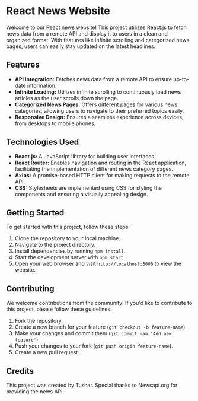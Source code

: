 
# React News Website

Welcome to our React news website! This project utilizes React.js to fetch news data from a remote API and display it to users in a clean and organized format. With features like infinite scrolling and categorized news pages, users can easily stay updated on the latest headlines.

## Features

- **API Integration:** Fetches news data from a remote API to ensure up-to-date information.
- **Infinite Loading:** Utilizes infinite scrolling to continuously load news articles as the user scrolls down the page.
- **Categorized News Pages:** Offers different pages for various news categories, allowing users to navigate to their preferred topics easily.
- **Responsive Design:** Ensures a seamless experience across devices, from desktops to mobile phones.

## Technologies Used

- **React.js:** A JavaScript library for building user interfaces.
- **React Router:** Enables navigation and routing in the React application, facilitating the implementation of different news category pages.
- **Axios:** A promise-based HTTP client for making requests to the remote API.
- **CSS:** Stylesheets are implemented using CSS for styling the components and ensuring a visually appealing design.

## Getting Started

To get started with this project, follow these steps:

1. Clone the repository to your local machine.
2. Navigate to the project directory.
3. Install dependencies by running `npm install`.
4. Start the development server with `npm start`.
5. Open your web browser and visit `http://localhost:3000` to view the website.

## Contributing

We welcome contributions from the community! If you'd like to contribute to this project, please follow these guidelines:

1. Fork the repository.
2. Create a new branch for your feature (`git checkout -b feature-name`).
3. Make your changes and commit them (`git commit -am 'Add new feature'`).
4. Push your changes to your fork (`git push origin feature-name`).
5. Create a new pull request.

## Credits

This project was created by Tushar. Special thanks to Newsapi.org for providing the news API.


